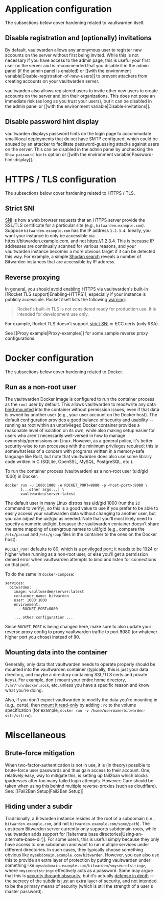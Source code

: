# Application configuration

The subsections below cover hardening related to vaultwarden itself.

## Disable registration and (optionally) invitations

By default, vaultwarden allows any anonymous user to register new accounts on the server without first being invited. While this is not necessary if you have access to the admin page, this is useful your first user on the server and is recommended that you disable it in the admin panel (if the admin panel is enabled) or [[with the environment variable|Disable-registration-of-new-users]] to prevent attackers from creating accounts on your vaultwarden server.

vaultwarden also allows registered users to invite other new users to create accounts on the server and join their organizations. This does not pose an immediate risk (as long as you trust your users), but it can be disabled in the admin panel or [[with the environment variable|Disable-invitations]].

## Disable password hint display
vaultwarden displays password hints on the login page to accommodate small/local deployments that do not have SMTP configured, which could be abused by an attacker to facilitate password-guessing attacks against users on the server. This can be disabled in the admin panel by unchecking the `Show password hints` option or [[with the environment variable|Password-hint-display]].

# HTTPS / TLS configuration

The subsections below cover hardening related to HTTPS / TLS.

## Strict SNI

[SNI](https://en.wikipedia.org/wiki/Server_Name_Indication) is how a web browser requests that an HTTPS server provide the SSL/TLS certificate for a particular site (e.g., `bitwarden.example.com`). Suppose `bitwarden.example.com` has the IP address `1.2.3.4`. Ideally, you want your instance to only be accessible via https://bitwarden.example.com, and not https://1.2.3.4. This is because IP addresses are continually scanned for various reasons, and your vaultwarden instance becomes a more obvious target if it can be detected this way. For example, a simple [Shodan search](https://www.shodan.io/search?query=bitwarden) reveals a number of Bitwarden instances that are accessible by IP address.

## Reverse proxying

In general, you should avoid enabling HTTPS via vaultwarden's built-in [[Rocket TLS support|Enabling-HTTPS]], especially if your instance is publicly accessible. Rocket itself lists the following [warning](https://rocket.rs/v0.4/guide/configuration/#configuring-tls):

> Rocket's built-in TLS is not considered ready for production use. It is intended for development use only.

For example, Rocket TLS doesn't support [strict SNI](#Strict-SNI) or ECC certs (only RSA).

See [[Proxy example|Proxy-examples]] for some sample reverse proxy configurations.

# Docker configuration

The subsections below cover hardening related to Docker.

## Run as a non-root user

The vaultwarden Docker image is configured to run the container process as the `root` user by default. This allows vaultwarden to read/write any data [bind-mounted](https://docs.docker.com/storage/bind-mounts/) into the container without permission issues, even if that data is owned by another user (e.g., your user account on the Docker host). 
The default configuration provides a good balance of security and usability -- running as root within an unprivileged Docker container provides a reasonable level of isolation on its own, while also making setup easier for users who aren't necessarily well-versed in how to manage ownership/permissions on Linux. However, as a general policy, it's better security-wise to run processes with the minimum privileges required; this is somewhat less of a concern with programs written in a memory-safe language like Rust, but note that vaultwarden does also use some library code written in C (SQLite, OpenSSL, MySQL, PostgreSQL, etc.).

To run the container process (vaultwarden) as a non-root user (uid/gid 1000) in Docker:

    docker run -u 1000:1000 -e ROCKET_PORT=8080 -p <host-port>:8080 \
           [...other args...] \
           vaultwarden/server:latest

The default user in many Linux distros has uid/gid 1000 (run the `id` command to verify), so this is a good value to use if you prefer to be able to easily access your vaultwarden data without changing to another user, but you can adjust the uid/gid as needed. Note that you'll most likely need to specify a numeric uid/gid, because the vaultwarden container doesn't share the same mapping of user/group names to uid/gid (e.g., compare the `/etc/passwd` and `/etc/group` files in the container to the ones on the Docker host).

 `ROCKET_PORT` defaults to 80, which is a [privileged port](https://www.w3.org/Daemon/User/Installation/PrivilegedPorts.html); it needs to be 1024 or higher when running as a non-root user, or else you'll get a permission denied error when vaultwarden attempts to bind and listen for connections on that port.

To do the same in `docker-compose`:

    services:
      bitwarden:
        image: vaultwarden/server:latest
        container_name: bitwarden
        user: 1000:1000
        environment:
          - ROCKET_PORT=8080

        ... other configuration ...

Since `ROCKET_PORT` is being changed here, make sure to also update your reverse proxy config to proxy vaultwarden traffic to port 8080 (or whatever higher port you chose) instead of 80.

## Mounting data into the container

Generally, only data that vaultwarden needs to operate properly should be mounted into the vaultwarden container (typically, this is just your data directory, and maybe a directory containing SSL/TLS certs and private keys). For example, don't mount your entire home directory, `/var/run/docker.sock`, etc. unless you have a specific reason and know what you're doing.

Also, if you don't expect vaultwarden to modify the data you're mounting in (e.g., certs), then [mount it read-only](https://docs.docker.com/storage/bind-mounts/#use-a-read-only-bind-mount) by adding `:ro` to the volume specification (for example, `docker run -v /home/username/bitwarden-ssl:/ssl:ro`).

# Miscellaneous

## Brute-force mitigation

When two-factor-authentication is not in use, it is (in theory) possible to brute-force user passwords and thus gain access to their account. One, relatively easy, way to mitigate this, is setting up fail2ban which blocks ipadresses after too many  failed login attempts. However: Care should be taken when using this behind multiple reverse-proxies (such as cloudflare).
See: [[Fail2Ban Setup|Fail2Ban Setup]]

## Hiding under a subdir

Traditionally, a Bitwarden instance resides at the root of a subdomain (i.e., `bitwarden.example.com`, and not `bitwarden.example.com/some/path`). The upstream Bitwarden server currently only supports subdomain roots, while vaultwarden adds support for [[alternate base directories|Using-an-alternate-base-dir]]. For some users, this is useful simply because they only have access to one subdomain and want to run multiple services under different directories. In such cases, they typically choose something obvious like `mysubdomain.example.com/bitwarden`. However, you can also use this to provide an extra layer of protection by putting vaultwarden under something like `mysubdomain.example.com/bitwarden/<mysecretstring>`, where `<mysecretstring>` effectively acts as a password. Some may argue that this is [security through obscurity](https://en.wikipedia.org/wiki/Security_through_obscurity), but it's actually [defense in depth](https://en.wikipedia.org/wiki/Defense_in_depth_(computing)) -- the secrecy of the subdir is just an extra layer of security, and not intended to be the primary means of security (which is still the strength of a user's master password).